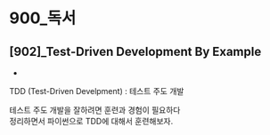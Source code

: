 # 900_독서
## [902]_Test-Driven Development By Example
* []()

TDD (Test-Driven Develpment) : 테스트 주도 개발  

테스트 주도 개발을 잘하려면 훈련과 경험이 필요하다  
정리하면서 파이썬으로 TDD에 대해서 훈련해보자. 



